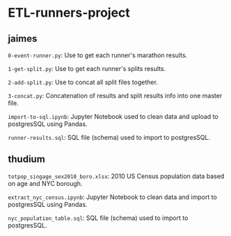 # ETL-runners-project

## jaimes
`0-event-runner.py`: Use to get each runner's marathon results.

`1-get-split.py`: Use to get each runner's splits results.

`2-add-split.py`: Use to concat all split files together.

`3-concat.py`: Concatenation of results and split results info into one master file.

`import-to-sql.ipynb`: Jupyter Notebook used to clean data and upload to postgresSQL using Pandas.

`runner-results.sql`: SQL file (schema) used to import to postgresSQL.

## thudium
`totpop_singage_sex2010_boro.xlsx`: 2010 US Census population data based on age and NYC borough.

`extract_nyc_census.ipynb`: Jupyter Notebook to clean data and import to postgresSQL using Pandas.

`nyc_population_table.sql`: SQL file (schema) used to import to postgresSQL.
